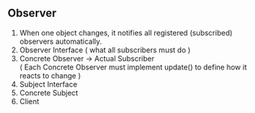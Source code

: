 ## Observer
1. When one object changes, it notifies all registered (subscribed) observers automatically.
2. Observer Interface ( what all subscribers must do )
3. Concrete Observer -> Actual Subscriber  
(  Each Concrete Observer must implement update() to define how it reacts to change )
4. Subject Interface
5. Concrete Subject 
6. Client